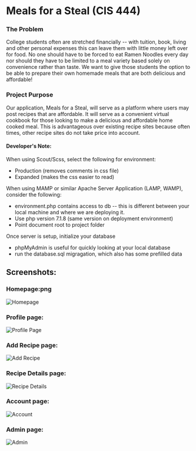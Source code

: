 # Meals for a Steal (CIS 444)

### The Problem

College   students   often   are   stretched   financially   --   with   tuition,   book,   living   and   other   personal   expenses this   can   leave   them   with   little   money   left   over   for   food.   No   one   should   have   to   be   forced   to   eat   Ramen Noodles   every   day   nor   should   they   have   to   be   limited   to   a   meal   variety   based   solely   on   convenience rather   than   taste.   We   want   to   give   those   students   the   option   to   be   able   to   prepare   their   own   homemade meals   that   are   both   delicious    and    affordable!

### Project Purpose
Our   application,   Meals   for   a   Steal,   will   serve   as   a   platform   where   users   may   post   recipes   that   are affordable.   It   will   serve   as   a   convenient   virtual   cookbook   for   those   looking   to   make   a   delicious   and affordable   home   cooked   meal.   This   is   advantageous   over   existing   recipe   sites   because   often   times,   other recipe   sites   do   not   take   price   into   account.

#### Developer's Note:

When using Scout/Scss, select the following for environment:

 * Production (removes comments in css file)
 * Expanded (makes the css easier to read)

When using MAMP or similar Apache Server Application (LAMP, WAMP), consider the following:

 * environment.php contains access to db -- this is different between your local machine and where we are deploying it.
 * Use php version 7.1.8 (same version on deployment environment)
 * Point document root to project folder
 
Once server is setup, initialize your database
 * phpMyAdmin is useful for quickly looking at your local database
 * run the database.sql migragation, which also has some prefilled data

## Screenshots:

### Homepage:png
![Homepage](https://user-images.githubusercontent.com/11904444/37320966-7a0ffc4a-2633-11e8-9f48-29d9dc5dd33d.png)

### Profile page:
![Profile Page](https://user-images.githubusercontent.com/11904444/37320963-79c8b59c-2633-11e8-9304-774847df2427.png)

### Add Recipe page:
![Add Recipe](https://user-images.githubusercontent.com/11904444/37320965-79f3773c-2633-11e8-8b1d-18cfdf9e81d3.png)

### Recipe Details page:
![Recipe Details](https://user-images.githubusercontent.com/11904444/37320958-767edc18-2633-11e8-8d48-c04cf743931d.png)

### Account page:
![Account](https://user-images.githubusercontent.com/11904444/37320955-74b5bbfe-2633-11e8-816b-583775b810d5.png])

### Admin page:
![Admin](https://user-images.githubusercontent.com/11904444/37320759-6b839278-2632-11e8-9921-b3ed5b52be2e.png)
